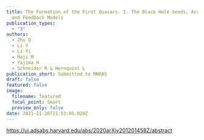 ```yaml
---
title: The Formation of the First Quasars. I. The Black Hole Seeds, Accretion
  and Feedback Models
publication_types:
  - "3"
authors:
  - Zhu Q
  - Li Y
  - Li Yi
  - Maji M
  - Yajima H
  - Schneider R & Hernquist L
publication_short: Submitted to MNRAS
draft: false
featured: false
image:
  filename: featured
  focal_point: Smart
  preview_only: false
date: 2021-11-26T11:53:05.020Z
---
```

<https://ui.adsabs.harvard.edu/abs/2020arXiv201201458Z/abstract>